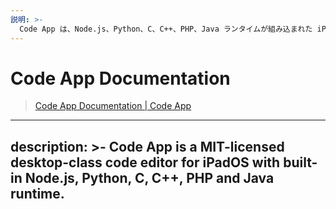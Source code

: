 ```yaml
---
説明: >-
  Code App は、Node.js、Python、C、C++、PHP、Java ランタイムが組み込まれた iPadOS 用の MIT ライセンスのデスクトップ クラス コード エディターです。
---
```



# Code App Documentation

> [Code App Documentation | Code App](https://code.thebaselab.com/)


---
description: >-
  Code App is a MIT-licensed desktop-class code editor for iPadOS with built-in
  Node.js, Python, C, C++, PHP and Java runtime.
---

